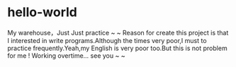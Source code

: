 # hello-world
My warehouse，Just  Just practice ~ ~
Reason for create this project is that I interested in write programs.Although the times very poor,I must to practice frequently.Yeah,my English is very poor too.But this is not problem for me !
Working overtime...  see you ~ ~
